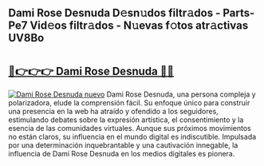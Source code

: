 ## Dami Rose Desnuda D𝚎sn𝚞dos filtr𝚊dos - Parts-Pe7 Vid𝚎os filtr𝚊dos - N𝚞evas f𝚘tos atr𝚊ctivas UV8Bo

# <h2><a href="http://mb1yoo.tromn.icu/?c=Dami+Rose+Desnuda">🔗👉👉👉 Dami Rose Desnuda 🔗🔗</a></h2>

[![Dami Rose Desnuda nuevo](https://i.imgur.com/pEAQMta.gif)](http://mb1yoo.tromn.icu/?c=Dami+Rose+Desnuda)
Dami Rose Desnuda, una persona compleja y polarizadora, elude la comprensión fácil. Su enfoque único para construir una presencia en la web ha atraído y ofendido a los seguidores, estimulando debates sobre la expresión artística, el consentimiento y la esencia de las comunidades virtuales. Aunque sus próximos movimientos no están claros, su influencia en el mundo digital es indiscutible. Impulsada por una determinación inquebrantable y una cautivación innegable, la influencia de Dami Rose Desnuda en los medios digitales es pionera.
